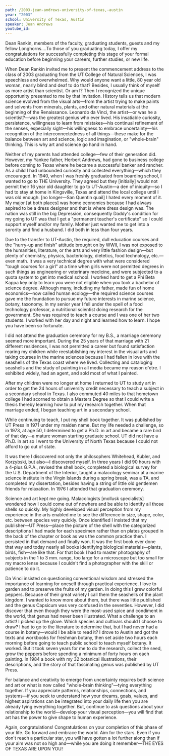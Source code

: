```yaml
---
path: /2003-jean-andrews-university-of-texas,-austin
year: "2003"
school: University of Texas, Austin
speaker: Jean Andrews
youtube_id: 
---
```


Dean Rankin, members of the faculty, graduating students, guests and my fellow Longhorns....To those of you graduating today, I offer my congratulations for successfully completing this stage of your formal education before beginning your careers, further studies, or new life.

When Dean Rankin invited me to present the commencement address to the class of 2003 graduating from the UT College of Natural Sciences, I was speechless and overwhelmed. Why would anyone want a little, 80 year old woman, nearly blind and deaf to do that? Besides, I usually think of myself as more artist than scientist. Or am I? Then I recognized the unique opportunity presented to me by that invitation. History tells us that modern science evolved from the visual arts—from the artist trying to make paints and solvents from minerals, plants, and other natural materials at the beginning of the Renaissance. Leonardo da Vinci, the artist—or was he a scientist?—was the greatest genius who ever lived. His insatiable curiosity, persistence, willingness to learn from mistakes—his continual refinement of the senses, especially sight—his willingness to embrace uncertainty—his recognition of the interconnectedness of all things—these make for the balance between art and science, logic and imagination, or "whole-brain" thinking. This is why art and science go hand in hand.

Neither of my parents had attended college—few of their generation did. However, my Yankee father, Herbert Andrews, had gone to business college before coming to Texas where he became a successful banker and rancher. As a child I had unbounded curiosity and collected everything—which they encouraged. In 1940, when I was freshly graduated from boarding school, I wanted to go to THE University. They agreed but they [initially] would not permit their 16 year old daughter to go to UT-Austin—a den of iniquity—so I had to stay at home in Kingsville, Texas and attend the local college until I was old enough. [no longer—San Quentin quail] I hated every moment of it. My major [at both places] was home economics because I had always aspired to be a dress designer and that is where dress design was. The nation was still in the big Depression, consequently Daddy's condition for my going to UT was that I get a "permanent teacher's certificate" so I could support myself and/or my family. Mother just wanted me to get into a sorority and find a husband. I did both in less than four years.

Due to the transfer to UT-Austin, the required, dull education courses and the "hurry-up and finish" attitude brought on by WWII, I was not exposed to the humanities, literature, or the arts and very little fashion design—but plenty of chemistry, physics, bacteriology, dietetics, food technology, etc.—even math. It was a very technical degree with what were considered "tough courses for a girl" at a time when girls were not permitted degrees in such things as engineering or veterinary medicine, and were subjected to a quota system to get into medical school. I worked hard to get a Phi Beta Kappa key only to learn you were not eligible when you took a bachelor of science degree. Although many, including my father, made fun of home economics—now called human ecology—the required science courses gave me the foundation to pursue my future interests in marine science, botany, taxonomy. In my senior year I fell under the spell of a food technology professor, a nutritional scientist doing research for the government. She was required to teach a course and I was one of her two students. I worked with her day and night and learned how to learn. I hope you have been so fortunate.

I did not attend the graduation ceremony for my B.S., a marriage ceremony seemed more important. During the 25 years of that marriage with 21 different residences, I was not permitted a career but found satisfaction rearing my children while reestablishing my interest in the visual arts and taking courses in the marine sciences because I had fallen in love with the seashells of the Texas coast where we lived. Collecting and cataloging seashells and the study of painting in all media became my reason d'etre. I exhibited widely, had an agent, and sold most of what I painted.

After my children were no longer at home I returned to UT to study art in order to get the 24 hours of university credit necessary to teach a subject in a secondary school in Texas. I also commuted 40 miles to that hometown college I had scorned to obtain a Masters Degree so that I could write a thesis thereby learning how to put my research together. When that marriage ended, I began teaching art in a secondary school.

While continuing to teach, I put my shell book together. It was published by UT Press in 1971 under my maiden name. But my life needed a challenge, so in 1973, at age 50, I determined to get a Ph.D. in art and became a rare bird of that day—a mature woman starting graduate school. UT did not have a Ph.D. in art so I went to the University of North Texas because I could not afford to go out of state.

It was there I discovered not only the philosophers Whitehead, Kubler, and Korzybski, but also—I discovered myself. In three years I did 90 hours with a 4-plus G.P.A., revised the shell book, completed a biological survey for the U.S. Department of the Interior, taught a malacology seminar at a marine science institute in the Virgin Islands during a spring break, was a TA, and completed my dissertation, besides having a string of little old gentlemen friends for relaxation. In 1976 I attended that graduation ceremony.

Science and art kept me going. Malacologists [mollusk specialists] wondered how I could come out of nowhere and be able to identify all those shells so quickly. My highly developed visual perception from my experience in the arts enabled me to see the difference in size, shape, color, etc. between species very quickly. Once identified I insisted that my publisher—UT Press—place the picture of the shell with the categorized descriptions I had made for each specimen rather than on plates grouped in the back of the chapter or book as was the common practice then. I persisted in that demand and finally won. It was the first book ever done that way and today nearly all books identifying biological materials—plants, birds, fish—are like that. For that book I had to master photography of subjects in the 1 to 3 mm. range, too large for a microscope but too small for my macro lense because I couldn't find a photographer with the skill or patience to do it.

Da Vinci insisted on questioning conventional wisdom and stressed the importance of learning for oneself through practical experience. I love to garden and to preserve the fruits of my garden. In doing this I grew colorful peppers. Because of their great variety I call them the seashells of the plant kingdom. I wanted to know more about them, but there was little published and the genus Capsicum was very confused in the seventies. However, I did discover that even though they were the most-used spice and condiment in the world, that genus had never been illustrated. What a challenge to an artist! I picked up the glove. Which species and cultivars should I choose to draw? I had to go to the literature to determine that, but I had never had a course in botany—would I be able to read it? I drove to Austin and got the texts and workbooks for freshman botany, then set aside two hours each morning before going to teach public school to teach myself botany. It worked. But it took seven years for me to do the research, collect the seed, grow the peppers before spending a minimum of forty hours on each painting. In 1984 a book with my 32 botanical illustrations, their descriptions, and the story of that fascinating genus was published by UT Press.

For balance and creativity to emerge from uncertainty requires both science and art or what is now called "whole-brain thinking"—tying everything together. If you appreciate patterns, relationships, connections, and systems—if you seek to understand how your dreams, goals, values, and highest aspirations can be integrated into your daily life then you are already tying everything together. But, continue to ask questions about your relationship to the world—develop your visual perception—you will find that art has the power to give shape to human experience.

Again, congratulations! Congratulations on your completion of this phase of your life. Go forward and embrace the world. Aim for the stars. Even if you don't reach a particular star, you will have gotten a lot further along than if your aim was not so high and—while you are doing it remember—THE EYES OF TEXAS ARE UPON YOU!
